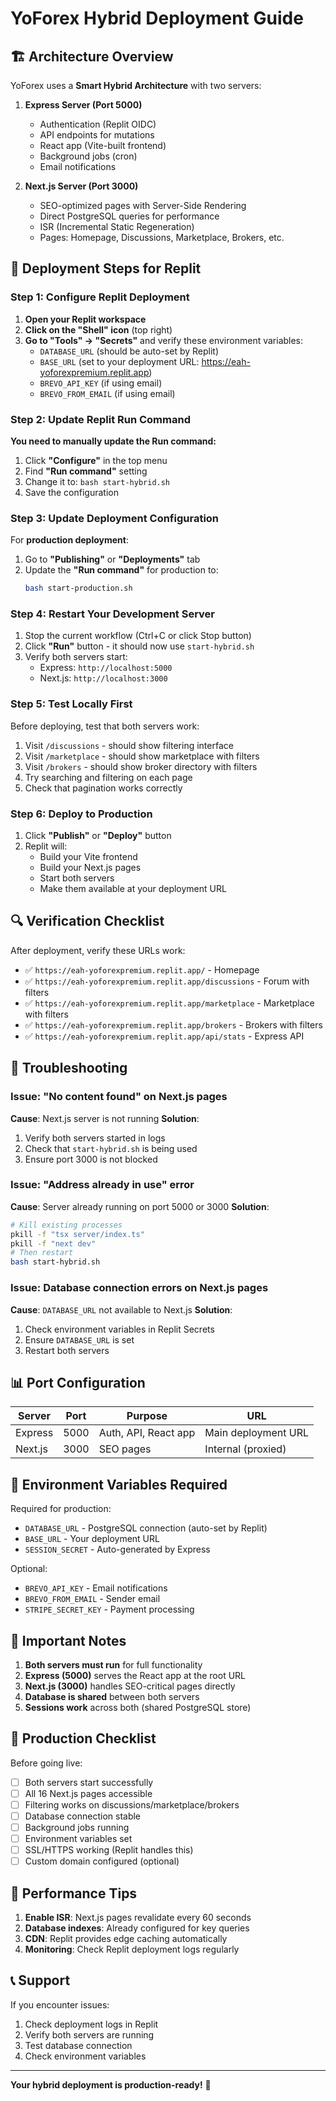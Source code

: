 # YoForex Hybrid Deployment Guide

## 🏗️ Architecture Overview

YoForex uses a **Smart Hybrid Architecture** with two servers:

1. **Express Server (Port 5000)**
   - Authentication (Replit OIDC)
   - API endpoints for mutations
   - React app (Vite-built frontend)
   - Background jobs (cron)
   - Email notifications

2. **Next.js Server (Port 3000)**
   - SEO-optimized pages with Server-Side Rendering
   - Direct PostgreSQL queries for performance
   - ISR (Incremental Static Regeneration)
   - Pages: Homepage, Discussions, Marketplace, Brokers, etc.

## 🚀 Deployment Steps for Replit

### Step 1: Configure Replit Deployment

1. **Open your Replit workspace**
2. **Click on the "Shell" icon** (top right)
3. **Go to "Tools" → "Secrets"** and verify these environment variables:
   - `DATABASE_URL` (should be auto-set by Replit)
   - `BASE_URL` (set to your deployment URL: https://eah-yoforexpremium.replit.app)
   - `BREVO_API_KEY` (if using email)
   - `BREVO_FROM_EMAIL` (if using email)

### Step 2: Update Replit Run Command

**You need to manually update the Run command:**

1. Click **"Configure"** in the top menu
2. Find **"Run command"** setting
3. Change it to: `bash start-hybrid.sh`
4. Save the configuration

### Step 3: Update Deployment Configuration

For **production deployment**:

1. Go to **"Publishing"** or **"Deployments"** tab
2. Update the **"Run command"** for production to:
   ```bash
   bash start-production.sh
   ```

### Step 4: Restart Your Development Server

1. Stop the current workflow (Ctrl+C or click Stop button)
2. Click **"Run"** button - it should now use `start-hybrid.sh`
3. Verify both servers start:
   - Express: `http://localhost:5000`
   - Next.js: `http://localhost:3000`

### Step 5: Test Locally First

Before deploying, test that both servers work:

1. Visit `/discussions` - should show filtering interface
2. Visit `/marketplace` - should show marketplace with filters
3. Visit `/brokers` - should show broker directory with filters
4. Try searching and filtering on each page
5. Check that pagination works correctly

### Step 6: Deploy to Production

1. Click **"Publish"** or **"Deploy"** button
2. Replit will:
   - Build your Vite frontend
   - Build your Next.js pages
   - Start both servers
   - Make them available at your deployment URL

## 🔍 Verification Checklist

After deployment, verify these URLs work:

- ✅ `https://eah-yoforexpremium.replit.app/` - Homepage
- ✅ `https://eah-yoforexpremium.replit.app/discussions` - Forum with filters
- ✅ `https://eah-yoforexpremium.replit.app/marketplace` - Marketplace with filters
- ✅ `https://eah-yoforexpremium.replit.app/brokers` - Brokers with filters
- ✅ `https://eah-yoforexpremium.replit.app/api/stats` - Express API

## 🐛 Troubleshooting

### Issue: "No content found" on Next.js pages

**Cause**: Next.js server is not running
**Solution**: 
1. Verify both servers started in logs
2. Check that `start-hybrid.sh` is being used
3. Ensure port 3000 is not blocked

### Issue: "Address already in use" error

**Cause**: Server already running on port 5000 or 3000
**Solution**:
```bash
# Kill existing processes
pkill -f "tsx server/index.ts"
pkill -f "next dev"
# Then restart
bash start-hybrid.sh
```

### Issue: Database connection errors on Next.js pages

**Cause**: `DATABASE_URL` not available to Next.js
**Solution**:
1. Check environment variables in Replit Secrets
2. Ensure `DATABASE_URL` is set
3. Restart both servers

## 📊 Port Configuration

| Server | Port | Purpose | URL |
|--------|------|---------|-----|
| Express | 5000 | Auth, API, React app | Main deployment URL |
| Next.js | 3000 | SEO pages | Internal (proxied) |

## 🔐 Environment Variables Required

Required for production:
- `DATABASE_URL` - PostgreSQL connection (auto-set by Replit)
- `BASE_URL` - Your deployment URL
- `SESSION_SECRET` - Auto-generated by Express

Optional:
- `BREVO_API_KEY` - Email notifications
- `BREVO_FROM_EMAIL` - Sender email
- `STRIPE_SECRET_KEY` - Payment processing

## 📝 Important Notes

1. **Both servers must run** for full functionality
2. **Express (5000)** serves the React app at the root URL
3. **Next.js (3000)** handles SEO-critical pages directly
4. **Database is shared** between both servers
5. **Sessions work** across both (shared PostgreSQL store)

## 🎯 Production Checklist

Before going live:

- [ ] Both servers start successfully
- [ ] All 16 Next.js pages accessible
- [ ] Filtering works on discussions/marketplace/brokers
- [ ] Database connection stable
- [ ] Background jobs running
- [ ] Environment variables set
- [ ] SSL/HTTPS working (Replit handles this)
- [ ] Custom domain configured (optional)

## 🚀 Performance Tips

1. **Enable ISR**: Next.js pages revalidate every 60 seconds
2. **Database indexes**: Already configured for key queries
3. **CDN**: Replit provides edge caching automatically
4. **Monitoring**: Check Replit deployment logs regularly

## 📞 Support

If you encounter issues:
1. Check deployment logs in Replit
2. Verify both servers are running
3. Test database connection
4. Check environment variables

---

**Your hybrid deployment is production-ready!** 🎉
